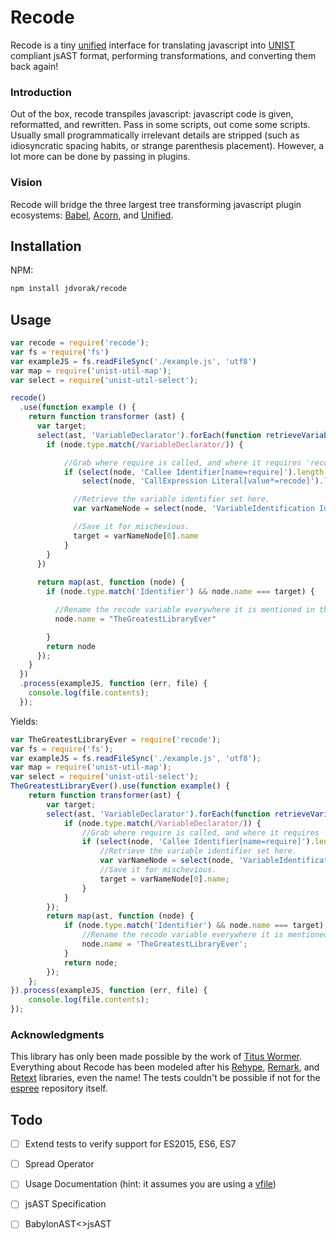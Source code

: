 # Recode

Recode is a tiny [unified][unified] interface for translating javascript into [UNIST][unist] compliant jsAST format, performing transformations, and converting them back again! 

### Introduction
Out of the box, recode transpiles javascript: javascript code is given, reformatted, and rewritten. Pass in some scripts, out come some scripts. Usually small programmatically irrelevant details are stripped (such as idiosyncratic spacing habits, or strange parenthesis placement). However, a lot more can be done by passing in plugins. 

### Vision
Recode will bridge the three largest tree transforming javascript plugin ecosystems: [Babel][babel], [Acorn][acorn], and [Unified][unified].


## Installation

NPM:

```bash
npm install jdvorak/recode
```

## Usage

```js
var recode = require('recode');
var fs = require('fs')
var exampleJS = fs.readFileSync('./example.js', 'utf8')
var map = require('unist-util-map');
var select = require('unist-util-select');

recode()
  .use(function example () {
    return function transformer (ast) {
      var target;
      select(ast, 'VariableDeclarator').forEach(function retrieveVariableName (node) {
        if (node.type.match(/VariableDeclarator/)) {

            //Grab where require is called, and where it requires 'recode'
            if (select(node, 'Callee Identifier[name=require]').length > 0 && 
                select(node, 'CallExpression Literal[value*=recode]').length > 0) {

              //Retrieve the variable identifier set here.
              var varNameNode = select(node, 'VariableIdentification Identifier')

              //Save it for mischevious.
              target = varNameNode[0].name
            }
        }
      })
      
      return map(ast, function (node) {
        if (node.type.match('Identifier') && node.name === target) {

          //Rename the recode variable everywhere it is mentioned in this program
          node.name = "TheGreatestLibraryEver"

        }
        return node
      });
    }
  })
  .process(exampleJS, function (err, file) {
    console.log(file.contents);
  });
```

Yields:

```js
var TheGreatestLibraryEver = require('recode');
var fs = require('fs');
var exampleJS = fs.readFileSync('./example.js', 'utf8');
var map = require('unist-util-map');
var select = require('unist-util-select');
TheGreatestLibraryEver().use(function example() {
    return function transformer(ast) {
        var target;
        select(ast, 'VariableDeclarator').forEach(function retrieveVariableName(node) {
            if (node.type.match(/VariableDeclarator/)) {
                //Grab where require is called, and where it requires 'recode'
                if (select(node, 'Callee Identifier[name=require]').length > 0 && select(node, 'CallExpression Literal[value*=recode]').length > 0) {
                    //Retrieve the variable identifier set here.
                    var varNameNode = select(node, 'VariableIdentification Identifier');    //Save it for mischevious.
                    //Save it for mischevious.
                    target = varNameNode[0].name;
                }
            }
        });
        return map(ast, function (node) {
            if (node.type.match('Identifier') && node.name === target) {
                //Rename the recode variable everywhere it is mentioned in this program
                node.name = 'TheGreatestLibraryEver';
            }
            return node;
        });
    };
}).process(exampleJS, function (err, file) {
    console.log(file.contents);
});

```


### Acknowledgments
This library has only been made possible by the work of [Titus Wormer][wooorm]. Everything about Recode has been modeled after his [Rehype][rehype], [Remark][remark], and [Retext][retext] libraries, even the name! The tests couldn't be possible if not for the [espree][espree] repository itself.


## Todo
- [ ] Extend tests to verify support for ES2015, ES6, ES7
- [ ] Spread Operator 
- [ ] Usage Documentation (hint: it assumes you are using a [vfile][vfile])
- [ ] jsAST Specification
- [ ] BabylonAST<>jsAST 


[wooorm]: http://wooorm.com

[rehype]: https://github.com/wooorm/rehype

[unified]: https://github.com/wooorm/unified

[remark]: https://github.com/wooorm/remark

[espree]: https://github.com/eslint/espree/tree/master/tests/fixtures

[retext]: https://github.com/wooorm/retext

[unist]: https://github.com/wooorm/unist

[unist-utilities]: https://github.com/wooorm/unist#list-of-utilities

[vfile]: https://github.com/wooorm/vfile

[writable-stream]: https://nodejs.org/api/stream.html#stream_class_stream_writable_1

[babel]: https://babeljs.io/

[acorn]: https://github.com/ternjs/acorn

